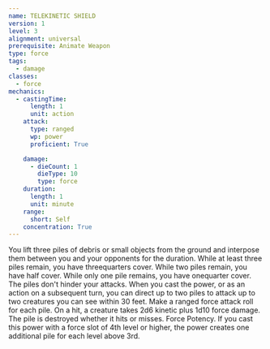 ```yaml
---
name: TELEKINETIC SHIELD
version: 1
level: 3
alignment: universal
prerequisite: Animate Weapon
type: force
tags:
  - damage
classes:
  - force
mechanics:
  - castingTime:
      length: 1
      unit: action
    attack:
      type: ranged
      wp: power
      proficient: True

    damage:
      - dieCount: 1
        dieType: 10
        type: force
    duration:
      length: 1
      unit: minute
    range:
      short: Self
    concentration: True
---
```

You lift three piles of debris or small objects from the
ground and interpose them between you and your
opponents for the duration.
While at least three piles remain, you have threequarters
cover. While two piles remain, you have half
cover. While only one pile remains, you have onequarter
cover. The piles don't hinder your attacks.
When you cast the power, or as an action on a
subsequent turn, you can direct up to two piles to
attack up to two creatures you can see within 30 feet.
Make a ranged force attack roll for each pile. On a hit, a
creature takes 2d6 kinetic plus 1d10 force damage. The
pile is destroyed whether it hits or misses.
Force Potency. If you cast this power with a force
slot of 4th level or higher, the power creates one
additional pile for each level above 3rd.

    